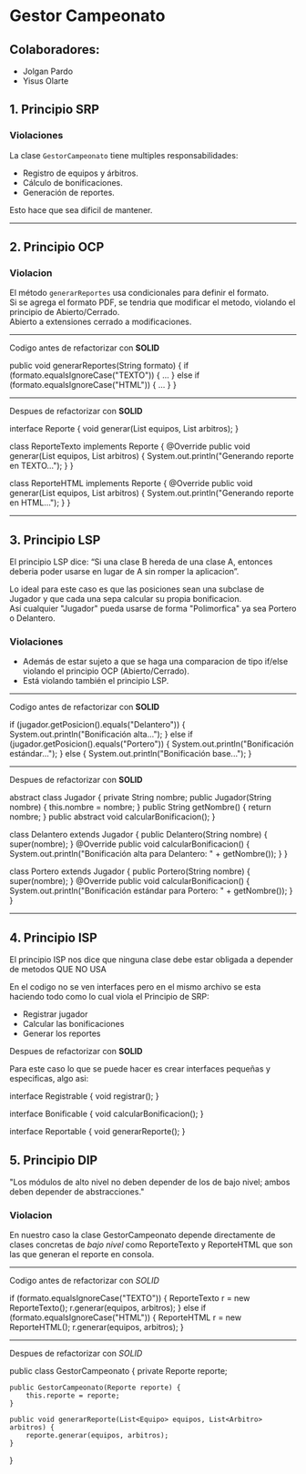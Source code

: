 # Gestor Campeonato

## Colaboradores:
- Jolgan Pardo
- Yisus Olarte

## 1. Principio SRP

### Violaciones
La clase `GestorCampeonato` tiene multiples responsabilidades:
- Registro de equipos y árbitros.
- Cálculo de bonificaciones.
- Generación de reportes.

Esto hace que sea dificil de mantener.

---

## 2. Principio OCP

### Violacion
El método `generarReportes` usa condicionales para definir el formato.  
Si se agrega el formato PDF, se tendria que modificar el metodo, violando el principio de Abierto/Cerrado.  
Abierto a extensiones cerrado a modificaciones.

---

Codigo antes de refactorizar con **SOLID**

public void generarReportes(String formato) {
    if (formato.equalsIgnoreCase("TEXTO")) { ... }
    else if (formato.equalsIgnoreCase("HTML")) { ... }
}

--- 

Despues de refactorizar con **SOLID**

interface Reporte {
    void generar(List<Equipo> equipos, List<Arbitro> arbitros);
}

class ReporteTexto implements Reporte {
    @Override
    public void generar(List<Equipo> equipos, List<Arbitro> arbitros) {
        System.out.println("Generando reporte en TEXTO...");
    }
}

class ReporteHTML implements Reporte {
    @Override
    public void generar(List<Equipo> equipos, List<Arbitro> arbitros) {
        System.out.println("Generando reporte en HTML...");
    }
}

---

## 3. Principio LSP
El principio LSP dice: “Si una clase B hereda de una clase A, entonces deberia poder usarse en lugar de A sin romper la aplicacion”.

Lo ideal para este caso es que las posiciones sean una subclase de Jugador y que cada una sepa calcular su propia bonificacion.  
Así cualquier "Jugador" pueda usarse de forma "Polimorfica" ya sea Portero o Delantero.

### Violaciones
- Además de estar sujeto a que se haga una comparacion de tipo if/else violando el principio OCP (Abierto/Cerrado).  
- Está violando también el principio LSP.

---

Codigo antes de refactorizar con **SOLID**

if (jugador.getPosicion().equals("Delantero")) {
    System.out.println("Bonificación alta...");
} else if (jugador.getPosicion().equals("Portero")) {
    System.out.println("Bonificación estándar...");
} else {
    System.out.println("Bonificación base...");
}

--- 

Despues de refactorizar con **SOLID**

abstract class Jugador {
    private String nombre;
    public Jugador(String nombre) { this.nombre = nombre; }
    public String getNombre() { return nombre; }
    public abstract void calcularBonificacion();
}

class Delantero extends Jugador {
    public Delantero(String nombre) { super(nombre); }
    @Override
    public void calcularBonificacion() {
        System.out.println("Bonificación alta para Delantero: " + getNombre());
    }
}

class Portero extends Jugador {
    public Portero(String nombre) { super(nombre); }
    @Override
    public void calcularBonificacion() {
        System.out.println("Bonificación estándar para Portero: " + getNombre());
    }
}

---

## 4. Principio ISP
El principio ISP nos dice que ninguna clase debe estar obligada a depender de metodos QUE NO USA

En el codigo no se ven interfaces pero en el mismo archivo se esta haciendo todo como lo cual viola el
Principio de SRP:
- Registrar jugador
- Calcular las bonificaciones
- Generar los reportes

Despues de refactorizar con **SOLID**

Para este caso lo que se puede hacer es crear interfaces pequeñas y especificas, algo asi:

interface Registrable {
    void registrar();
}

interface Bonificable {
    void calcularBonificacion();
}

interface Reportable {
    void generarReporte();
}

## 5. Principio DIP
"Los módulos de alto nivel no deben depender de los de bajo nivel; ambos deben depender de abstracciones."

### Violacion
En nuestro caso la clase GestorCampeonato depende directamente de clases concretas de *bajo nivel* como ReporteTexto y ReporteHTML que son las que generan el reporte en consola.

--- 

Codigo antes de refactorizar con *SOLID*

if (formato.equalsIgnoreCase("TEXTO")) {
    ReporteTexto r = new ReporteTexto();
    r.generar(equipos, arbitros);
} else if (formato.equalsIgnoreCase("HTML")) {
    ReporteHTML r = new ReporteHTML();
    r.generar(equipos, arbitros);
}

---

Despues de refactorizar con *SOLID*

public class GestorCampeonato {
    private Reporte reporte;

    public GestorCampeonato(Reporte reporte) {
        this.reporte = reporte;
    }

    public void generarReporte(List<Equipo> equipos, List<Arbitro> arbitros) {
        reporte.generar(equipos, arbitros);
    }
}